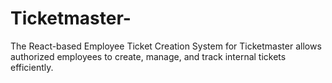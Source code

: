 # Ticketmaster-
The React-based Employee Ticket Creation System for Ticketmaster allows authorized employees to create, manage, and track internal tickets efficiently. 
